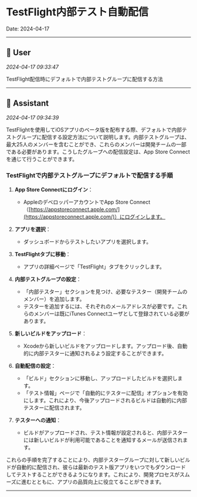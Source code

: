 # TestFlight内部テスト自動配信

Date: 2024-04-17

---

## 👤 User
*2024-04-17 09:33:47*

TestFlight配信時にデフォルトで内部テストグループに配信する方法

---

## 🤖 Assistant
*2024-04-17 09:34:39*

TestFlightを使用してiOSアプリのベータ版を配布する際、デフォルトで内部テストグループに配信する設定方法について説明します。内部テストグループは、最大25人のメンバーを含むことができ、これらのメンバーは開発チームの一部である必要があります。こうしたグループへの配信設定は、App Store Connectを通じて行うことができます。

### TestFlightで内部テストグループにデフォルトで配信する手順

1. **App Store Connectにログイン**：
   - AppleのデベロッパーアカウントでApp Store Connect（[https://appstoreconnect.apple.com/](https://appstoreconnect.apple.com/)）にログインします。

2. **アプリを選択**：
   - ダッシュボードからテストしたいアプリを選択します。

3. **TestFlightタブに移動**：
   - アプリの詳細ページで「TestFlight」タブをクリックします。

4. **内部テストグループの設定**：
   - 「内部テスター」セクションを見つけ、必要なテスター（開発チームのメンバー）を追加します。
   - テスターを追加するには、それぞれのメールアドレスが必要です。これらのメンバーは既にiTunes Connectユーザとして登録されている必要があります。

5. **新しいビルドをアップロード**：
   - Xcodeから新しいビルドをアップロードします。アップロード後、自動的に内部テスターに通知されるよう設定することができます。

6. **自動配信の設定**：
   - 「ビルド」セクションに移動し、アップロードしたビルドを選択します。
   - 「テスト情報」ページで「自動的にテスターに配信」オプションを有効にします。これにより、今後アップロードされるビルドは自動的に内部テスターに配信されます。

7. **テスターへの通知**：
   - ビルドがアップロードされ、テスト情報が設定されると、内部テスターには新しいビルドが利用可能であることを通知するメールが送信されます。

これらの手順を完了することにより、内部テスターグループに対して新しいビルドが自動的に配信され、彼らは最新のテスト版アプリをいつでもダウンロードしてテストすることができるようになります。これにより、開発プロセスがスムーズに進むとともに、アプリの品質向上に役立てることができます。

---
